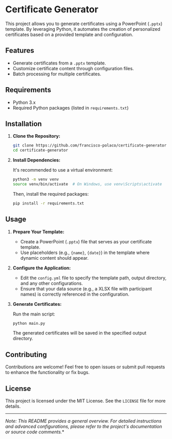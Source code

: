 # Certificate Generator

This project allows you to generate certificates using a PowerPoint (`.pptx`) template. By leveraging Python, it automates the creation of personalized certificates based on a provided template and configuration.

## Features

- Generate certificates from a `.pptx` template.
- Customize certificate content through configuration files.
- Batch processing for multiple certificates.

## Requirements

- Python 3.x
- Required Python packages (listed in `requirements.txt`)

## Installation

1. **Clone the Repository:**

   ```bash
   git clone https://github.com/francisco-polaco/certificate-generator.git
   cd certificate-generator
   ```

2. **Install Dependencies:**

   It's recommended to use a virtual environment:

   ```bash
   python3 -m venv venv
   source venv/bin/activate  # On Windows, use venv\Scripts\activate
   ```

   Then, install the required packages:

   ```bash
   pip install -r requirements.txt
   ```

## Usage

1. **Prepare Your Template:**

   - Create a PowerPoint (`.pptx`) file that serves as your certificate template.
   - Use placeholders (e.g., `{name}`, `{date}`) in the template where dynamic content should appear.

2. **Configure the Application:**

   - Edit the `config.yml` file to specify the template path, output directory, and any other configurations.
   - Ensure that your data source (e.g., a XLSX file with participant names) is correctly referenced in the configuration.

3. **Generate Certificates:**

   Run the main script:

   ```bash
   python main.py
   ```

   The generated certificates will be saved in the specified output directory.

## Contributing

Contributions are welcome! Feel free to open issues or submit pull requests to enhance the functionality or fix bugs.

## License

This project is licensed under the MIT License. See the `LICENSE` file for more details.

---

*Note: This README provides a general overview. For detailed instructions and advanced configurations, please refer to the project's documentation or source code comments.** 

